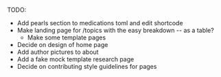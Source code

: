 TODO:

- Add pearls section to medications toml and edit shortcode
- Make landing page for /topics with the easy breakdown -- as a table?
  - Make some template pages
- Decide on design of home page
- Add author pictures to about
- Add a fake mock template research page
- Decide on contributing style guidelines for pages
